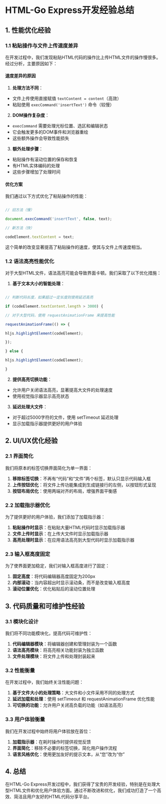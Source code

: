 # HTML-Go Express开发经验总结

## 1. 性能优化经验

### 1.1 粘贴操作与文件上传速度差异

在开发过程中，我们发现粘贴HTML代码的操作比上传HTML文件的操作慢很多。经过分析，主要原因如下：

#### 速度差异的原因

1. **处理方法不同**：
- 文件上传使用直接赋值 `textContent = content`（高效）
- 粘贴使用 `execCommand('insertText')` 命令（较慢）

2. **DOM操作复杂度**：
- `execCommand` 需要处理光标位置、选区和编辑状态
- 它会触发更多的DOM事件和浏览器重绘
- 这些额外操作会导致性能损失

3. **额外处理步骤**：
- 粘贴操作有滚动位置的保存和恢复
- 有HTML实体编码的处理
- 这些步骤增加了处理时间

#### 优化方案

我们通过以下方式优化了粘贴操作的性能：

```javascript

// 旧方法（慢）

document.execCommand('insertText', false, text);

// 新方法（快）

codeElement.textContent = text;

```

这个简单的改变显著提高了粘贴操作的速度，使其与文件上传速度相当。

### 1.2 语法高亮性能优化

对于大型HTML文件，语法高亮可能会导致界面卡顿。我们采取了以下优化措施：

1. **基于文本大小的智能处理**：

```javascript

// 判断代码长度，如果超过一定长度则使用延迟高亮

if (codeElement.textContent.length > 3000) {

// 对于大型代码，使用 requestAnimationFrame 来提高性能

requestAnimationFrame(() => {

hljs.highlightElement(codeElement);

});

} else {

hljs.highlightElement(codeElement);

}

```

2. **提供高亮切换功能**：
- 允许用户关闭语法高亮，显著提高大文件的处理速度
- 使用视觉指示器显示高亮状态

3. **延迟处理大文件**：
- 对于超过5000字符的文件，使用 setTimeout 延迟处理
- 显示加载指示器提供更好的用户体验

## 2. UI/UX优化经验

### 2.1 界面简化

我们将原本的标签切换界面简化为单一界面：

1. **移除标签切换**：不再有“代码”和“文件”两个标签，默认只显示代码输入框
2. **上传按钮优化**：将文件上传功能集成到生成链接行的左侧，以按钮形式呈现
3. **按钮布局优化**：使用两端对齐的布局，增强界面平衡感

### 2.2 加载指示器优化

为了提供更好的用户体验，我们添加了加载指示器：

1. **粘贴操作时显示**：在粘贴大量HTML代码时显示加载指示器
2. **文件上传时显示**：在上传大文件时显示加载指示器
3. **高亮处理时显示**：在应用语法高亮到大型代码时显示加载指示器

### 2.3 输入框高度固定

为了使界面更加稳定，我们对输入框高度进行了固定：

1. **固定高度**：将代码编辑器高度固定为200px
2. **内部滚动**：当内容超出时显示滚动条，而不是改变输入框高度
3. **滚动位置优化**：优化粘贴后的滚动位置处理

## 3. 代码质量和可维护性经验

### 3.1 模块化设计

我们将不同功能模块化，提高代码可维护性：

1. **代码编辑器模块**：将编辑器创建和管理封装为一个函数
2. **语法高亮模块**：将高亮相关功能封装为独立函数
3. **文件处理模块**：将文件上传和处理封装起来

### 3.2 性能衡量

在开发过程中，我们始终关注性能问题：

1. **基于文件大小的处理策略**：大文件和小文件采用不同的处理方式
2. **延迟加载和处理**：使用 setTimeout 和 requestAnimationFrame 优化性能
3. **可切换的功能**：允许用户关闭高负载的功能（如语法高亮）

### 3.3 用户体验衡量

我们在开发过程中始终将用户体验放在首位：

1. **加载指示器**：在耗时操作时提供视觉反馈
2. **界面简化**：移除不必要的标签切换，简化用户操作流程
3. **语言风格优化**：使用更加友好的提示文本，从“您”改为“你”

## 4. 总结

在HTML-Go Express开发过程中，我们获得了宝贵的开发经验，特别是在处理大型HTML文件和优化用户体验方面。通过不断改进和优化，我们成功打造了一个高效、简洁且用户友好的HTML代码分享平台。